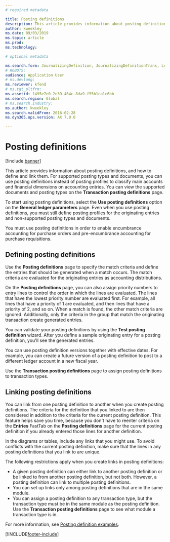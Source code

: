 ```yaml
---
# required metadata

title: Posting definitions
description: This article provides information about posting definitions, and how to define and link them. For supported posting types and documents, you can use posting definitions instead of posting profiles to classify main accounts and financial dimensions on accounting entries.
author: kweekley
ms.date: 09/03/2019
ms.topic: article
ms.prod: 
ms.technology: 

# optional metadata

ms.search.form: JournalizingDefinition, JournalizingDefinitionTrans, LedgerParameters
# ROBOTS: 
audience: Application User
# ms.devlang: 
ms.reviewer: kfend
# ms.tgt_pltfrm: 
ms.assetid: 1495e7e0-2e39-464c-8da9-f55b1ca1c6bb
ms.search.region: Global
# ms.search.industry: 
ms.author: kweekley
ms.search.validFrom: 2016-02-28
ms.dyn365.ops.version: AX 7.0.0

---
```


# Posting definitions

[!include [banner](../includes/banner.md)]

This article provides information about posting definitions, and how to define and link them.
For supported posting types and documents, you can use posting definitions instead of posting profiles to classify main accounts and financial dimensions on accounting entries. You can view the supported documents and posting types on the **Transaction posting definitions** page. 

To start using posting definitions, select the **Use posting definitions** option on the **General ledger parameters** page. Even when you use posting definitions, you must still define posting profiles for the originating entries and non-supported posting types and documents. 

You must use posting definitions in order to enable encumbrance accounting for purchase orders and pre-encumbrance accounting for purchase requisitions.

## Defining posting definitions
Use the **Posting definitions** page to specify the match criteria and define the entries that should be generated when a match occurs. The match criteria are evaluated for the originating entries as accounting distributions. 

On the **Posting definitions** page, you can also assign priority numbers to entry lines to control the order in which the lines are evaluated. The lines that have the lowest priority number are evaluated first. For example, all lines that have a priority of 1 are evaluated, and then lines that have a priority of 2, and so on. When a match is found, the other match criteria are ignored. Additionally, only the criteria in the group that match the originating transaction create generated entries. 

You can validate your posting definitions by using the **Test posting definition** wizard. After you define a sample originating entry for a posting definition, you'll see the generated entries. 

You can use posting definition versions together with effective dates. For example, you can create a future version of a posting definition to post to a different ledger account in a new fiscal year. 

Use the **Transaction posting definitions** page to assign posting definitions to transaction types.

## Linking posting definitions
You can link from one posting definition to another when you create posting definitions. The criteria for the definition that you linked to are then considered in addition to the criteria for the current posting definition. This feature helps save you time, because you don't have to reenter criteria on the **Entries** FastTab on the **Posting definitions** page for the current posting definition if you already entered those lines for another definition. 

In the diagrams or tables, include any links that you might use. To avoid conflicts with the current posting definition, make sure that the lines in any posting definitions that you link to are unique. 

The following restrictions apply when you create links in posting definitions:

-   A given posting definition can either link to another posting definition or be linked to from another posting definition, but not both. However, a posting definition can link to multiple posting definitions.
-   You can set up links only among posting definitions that are in the same module.
-   You can assign a posting definition to any transaction type, but the transaction type must be in the same module as the posting definition. Use the **Transaction posting definitions** page to see what module a transaction type is in.


For more information, see [Posting definition examples](example-posting-definitions.md). 




[!INCLUDE[footer-include](../../includes/footer-banner.md)]
